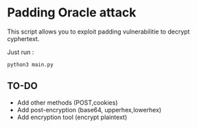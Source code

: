 # Padding Oracle attack

This script allows you to exploit padding vulnerabilitie to decrypt cyphertext.

Just run :

```bash
python3 main.py
```

## TO-DO

- Add other methods (POST,cookies)
- Add post-encryption (base64, upperhex,lowerhex)
- Add encryption tool (encrypt plaintext)
